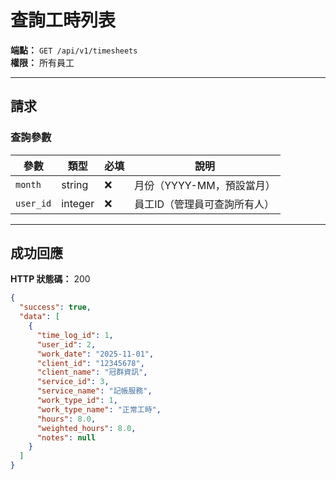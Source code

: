 # 查詢工時列表

**端點：** `GET /api/v1/timesheets`  
**權限：** 所有員工

---

## 請求

### 查詢參數
| 參數 | 類型 | 必填 | 說明 |
|-----|------|------|------|
| `month` | string | ❌ | 月份（YYYY-MM，預設當月）|
| `user_id` | integer | ❌ | 員工ID（管理員可查詢所有人）|

---

## 成功回應

**HTTP 狀態碼：** 200

```json
{
  "success": true,
  "data": [
    {
      "time_log_id": 1,
      "user_id": 2,
      "work_date": "2025-11-01",
      "client_id": "12345678",
      "client_name": "冠群資訊",
      "service_id": 3,
      "service_name": "記帳服務",
      "work_type_id": 1,
      "work_type_name": "正常工時",
      "hours": 8.0,
      "weighted_hours": 8.0,
      "notes": null
    }
  ]
}
```


